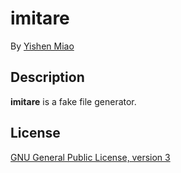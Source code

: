 # imitare

By [Yishen Miao](https://github.com/mys721tx)

## Description

**imitare** is a fake file generator.

## License

[GNU General Public License, version 3](http://www.gnu.org/licenses/gpl-3.0.html)
